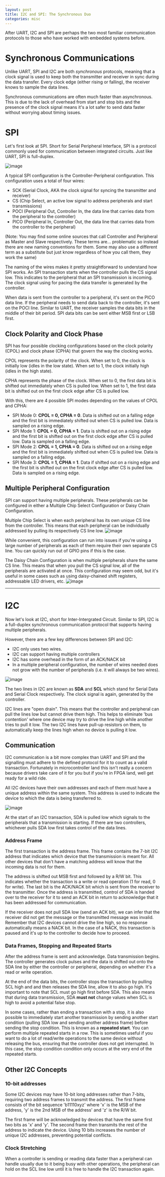 ```yaml
---
layout: post
title: I2C and SPI: The Synchronous Duo
categories: misc
---
```


After UART, I2C and SPI are perhaps the two most familiar communication protocols to those who have worked with embedded systems before. 

# Synchronous Communications
Unlike UART, SPI and I2C are both *synchronous* protocols, meaning that a clock signal is used to keep both the transmitter and receiver in sync during the data transfer. Every clock edge (either rising or falling), the receiver knows to sample the data lines. 

Synchronous communications are often much faster than asynchronous. This is due to the lack of overhead from start and stop bits and the presence of the clock signal means it's a lot safer to send data faster without worrying about timing issues. 

# SPI 
Let's first look at SPI. Short for Serial Peripheral Interface, SPI is a protocol commonly used for communication between integrated circuits. Just like UART, SPI is full-duplex. 

![image](/assets/SPI_CS_Updated2.png)

A typical SPI configuration is the Controller-Peripheral configuration. This configuration uses a total of four wires:
- SCK (Serial Clock, AKA the clock signal for syncing the transmitter and receiver)
- CS (Chip Select, an active low signal to address peripherals and start transmissions)
- POCI (Peripheral Out, Controller In, the data line that carries data from the peripheral to the controller)
- PICO (Peripheral In, Controller Out, the data line that carries data from the controller to the peripheral)

(Note: You may find some online sources that call Controller and Peripheral as Master and Slave respectively. These terms are... problematic so instead there are new naming conventions for them. Some may also use a different term as a substitute but just know regardless of how you call them, they work the same)

The naming of the wires makes it pretty straightforward to understand how SPI works. An SPI transaction starts when the controller pulls the CS signal low. This indicates to the peripheral that an SPI transmission is incoming. The clock signal using for pacing the data transfer is generated by the controller. 

When data is sent from the controller to a peripheral, it's sent on the PICO data line. If the peripheral needs to send data back to the controller, it's sent on the POCI line. Similar to UART, the receiver samples the data bits in the middle of their bit period. SPI data bits can be sent either MSB first or LSB first.

## Clock Polarity and Clock Phase
SPI has four possible clocking configurations based on the clock polarity (CPOL) and clock phase (CPHA) that govern the way the clocking works. 

CPOL represents the polarity of the clock. When set to 0, the clock is initially low (idles in the low state). When set to 1, the clock initially high (idles in the high state). 

CPHA represents the phase of the clock. When set to 0, the first data bit is shifted out immediately when CS is pulled low. When set to 1, the first data bit is shifted out on the first clock edge after CS is pulled low. 

With this, there are 4 possible SPI modes depending on the values of CPOL and CPHA:
- SPI Mode 0: **CPOL = 0, CPHA = 0**. Data is shifted out on a falling edge and the first bit is immediately shifted out when CS is pulled low. Data  is sampled on a rising edge.
- SPI Mode 1: **CPOL = 0, CPHA = 1**. Data is shifted out on a rising edge and the first bit is shifted out on the first clock edge after CS is pulled low. Data is sampled on a falling edge.
- SPI Mode 2: **CPOL = 1, CPHA = 0**. Data is shifted out on a rising edge and the first bit is immediately shifted out when CS is pulled low. Data is sampled on a falling edge.
- SPI Mode 3: **CPOL = 1, CPHA = 1**. Data if shifted out on a rising edge and the first bit is shifted out on the first clock edge after CS is pulled low. Data is sampled on a rising edge. 

## Multiple Peripheral Configuration
SPI can support having multiple peripherals. These peripherals can be configured in either a Multiple Chip Select Configuration or Daisy Chain Configuration. 

Multiple Chip Select is when each peripheral has its own unique CS line from the controller. This means that each peripheral can be individually addressed by pulling its respectively CS line low. 
![image](/assets/MultipleCS_Updated2.png)

While convenient, this configuration can run into issues if you're using a large number of peripherals as each of them require their own separate CS line. You can quickly run out of GPIO pins if this is the case. 

The Daisy Chain Configuration is when multiple peripherals share the same CS line. This means that when you pull the CS signal low, all of the peripherals are activated at once. This configuration may seem odd, but it's useful in some cases such as using daisy-chained shift registers, addressable LED drivers, etc. 
![image](/assets/SingleCS_Updated2.jpg)

---
# I2C
Now let's look at I2C, short for Inter-Intergrated Circuit. Similar to SPI, I2C is a full-duplex synchronous communication protocol that supports having multiple peripherals. 

However, there are a few key differences between SPI and I2C:
- I2C only uses two wires. 
- I2C can support having multiple controllers
- I2C has some overhead in the form of an ACK/NACK bit
- In a multiple peripheral configuration, the number of wires needed does not grow with the number of peripherals (i.e. it will always be two wires).

![image](/assets/I2C-Block-Diagram.jpg)

The two lines in I2C are known as **SDA** and **SCL** which stand for Serial Data and Serial Clock respectively. The clock signal is again, generated by the controller. 

I2C lines are "open drain". This means that the controller and peripheral can pull the lines low but cannot drive them high. This helps to eliminate 'bus contention' where one device may try to drive the line high while another tries to pull it low. The two I2C lines have pull-up resistors on them, to automatically keep the lines high when no device is pulling it low. 

## Communication
I2C communication is a bit more complex than UART and SPI and the signalling must adhere to the defined protocol for it to count as a valid transaction. Fortunately in microcontroller land this isn't really a concern because drivers take care of it for you but if you're in FPGA land, well get ready for a wild ride. 

All I2C devices have their own addresses and each of them must have a unique address within the same system. This address is used to indicate the device to which the data is being transferred to. 

![image](/assets/I2C_Basic_Address_and_Data_Frames.jpg)

At the start of an I2C transaction, SDA is pulled low which signals to the peripherals that a transmission is starting. If there are two controllers, whichever pulls SDA low first takes control of the data lines. 

### Address Frame
The first transaction is the address frame. This frame contains the 7-bit I2C address that indicates which device that the transmission is meant for. All other devices that don't have a matching address will know that the incoming data is not for them. 

The address is shifted out MSB first and followed by a R/W bit. This indicates whether the transaction is a write or read operation (1 for read, 0 for write). The last bit is the ACK/NACK bit which is sent from the receiver to the transmitter. Once the address is transmitted, control of SDA is handed over to the receiver for it to send an ACK bit in return to acknowledge that it has been addressed for communication. 

If the receiver does not pull SDA low (send an ACK bit), we can infer that the receiver did not get the message or the transmitted message was invalid. Remember that I2C devices cannot drive the line high, so no response automatically means a NACK bit. In the case of a NACK, this transaction is paused and it's up to the controller to decide how to proceed. 

### Data Frames, Stopping and Repeated Starts
After the address frame is sent and acknowledge. Data transmission begins. The controller generates clock  pulses and the data is shifted out onto the SDA line by either the controller or peripheral, depending on whether it's a read or write operation.

At the end of the data bits, the controller stops the transaction by pulling SCL high and and then releases the SDA line, allow it to also go high. It's important to note that SCL must go high first before SDA. This also means that during data transmission, SDA **must not** change values when SCL is high to avoid a potential false stop. 

In some cases, rather than ending a transaction with a stop, it is also possible to immediately start another transmission by sending another start condition (pulling SDA low and sending another address frame) before sending the stop condition. This is known as a **repeated start**. You can perform multiple repeated starts in a row. This is sometimes useful if you want to do a lot of read/write operations to the same device without releasing the bus, ensuring that the controller does not get interrupted. In this case, the stop condition condition only occurs at the very end of the repeated starts.

## Other I2C Concepts
### 10-bit addresses
Some I2C devices may have 10-bit long addresses rather than 7-bits, requiring two address frames to transmit the address. The first frame consists of the bit sequence 'b11110xyz' where 'x' is the MSB of the address, 'y' is the 2nd MSB of the address' and 'z' is the R/W bit. 

The first frame will be acknowledged by devices that have the same first two bits as 'x' and 'y'. The second frame then transmits the rest of the address to indicate the device. Using 10 bits increases the number of unique I2C addresses, preventing potential conflicts.

### Clock Stretching
When a controller is sending or reading data faster than a peripheral can handle usually due to it being busy with other operations, the peripheral can hold on the SCL line low until it is free to handle the I2C transaction again. 